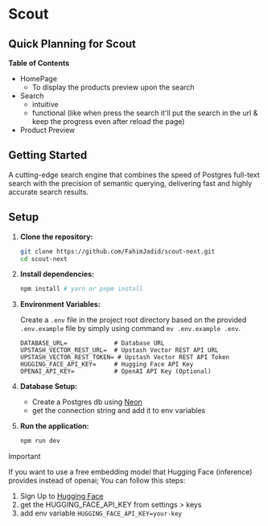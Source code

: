 # Scout

## Quick Planning for Scout

**Table of Contents**

- HomePage 
    - To display the products preview upon the search
- Search 
    - intuitive
    - functional (like when press the search it'll put the search in the url & keep the progress even after reload the page)
- Product Preview

## Getting Started

A cutting-edge search engine that combines the speed of Postgres full-text search with the precision of semantic querying, delivering fast and highly accurate search results.

## Setup

1. **Clone the repository:**

   ```bash
   git clone https://github.com/FahimJadid/scout-next.git
   cd scout-next
   ```

2. **Install dependencies:**

   ```bash
   npm install # yarn or pnpm install
   ```

3. **Environment Variables:**

   Create a `.env` file in the project root directory based on the provided `.env.example` file by simply using command `mv .env.example .env`.

   ```dotenv
   DATABASE_URL=             # Database URL
   UPSTASH_VECTOR_REST_URL=  # Upstash Vector REST API URL
   UPSTASH_VECTOR_REST_TOKEN= # Upstash Vector REST API Token
   HUGGING_FACE_API_KEY=     # Hugging Face API Key
   OPENAI_API_KEY=           # OpenAI API Key (Optional)
   ```

4. **Database Setup:**

   - Create a Postgres db using [Neon](https://neon.tech)
   - get the connection string and add it to env variables

5. **Run the application:**

   ```bash
   npm run dev
   ```


> [!IMPORTANT]
>If you want to use a free embedding model that Hugging Face (inference) provides instead of openai; You can follow this steps:

1. Sign Up to [Hugging Face](https://huggingface.co/)
2. get the HUGGING_FACE_API_KEY from settings > keys
3. add env variable `HUGGING_FACE_API_KEY=your-key`